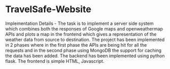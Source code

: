 # TravelSafe-Website
Implementation Details -
The task is to implement a server side system which combines both the responses of Google maps and openweathermap APIs and plots a map in the frontend which gives a representation of the weather data from source to destination.
The project has been implemented in 2 phases where in the first phase the APIs are being hit for all the requests and in the second phase using MongoDB the support for caching the data has been added.
The backend has been implemented using python flask.
The frontend is simple HTML, Javascript.

